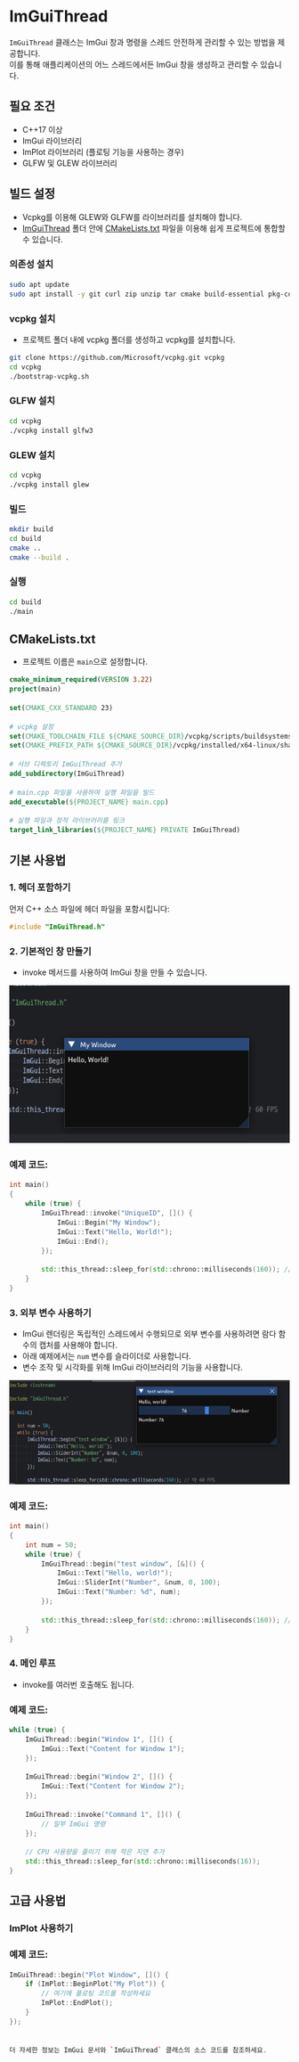 # ImGuiThread
`ImGuiThread` 클래스는 ImGui 창과 명령을 스레드 안전하게 관리할 수 있는 방법을 제공합니다.\
이를 통해 애플리케이션의 어느 스레드에서든 ImGui 창을 생성하고 관리할 수 있습니다.

## 필요 조건
- C++17 이상
- ImGui 라이브러리
- ImPlot 라이브러리 (플로팅 기능을 사용하는 경우)
- GLFW 및 GLEW 라이브러리

## 빌드 설정
- Vcpkg를 이용해 GLEW와 GLFW를 라이브러리를 설치해야 합니다.
- [ImGuiThread](ImGuiThread) 폴더 안에 [CMakeLists.txt](ImGuiThread/CMakeLists.txt) 파일을 이용해 쉽게 프로젝트에 통합할 수 있습니다.

### 의존성 설치
```bash
sudo apt update
sudo apt install -y git curl zip unzip tar cmake build-essential pkg-config
```

### vcpkg 설치
- 프로젝트 폴더 내에 vcpkg 폴더를 생성하고 vcpkg를 설치합니다.
```bash
git clone https://github.com/Microsoft/vcpkg.git vcpkg
cd vcpkg
./bootstrap-vcpkg.sh
```

### GLFW 설치
```bash
cd vcpkg
./vcpkg install glfw3
```

### GLEW 설치
```bash
cd vcpkg
./vcpkg install glew
```

### 빌드
```bash
mkdir build
cd build
cmake ..
cmake --build .
```

### 실행
```bash
cd build
./main
```

## CMakeLists.txt
- 프로젝트 이름은 `main`으로 설정합니다.
```cmake
cmake_minimum_required(VERSION 3.22)
project(main)

set(CMAKE_CXX_STANDARD 23)

# vcpkg 설정
set(CMAKE_TOOLCHAIN_FILE ${CMAKE_SOURCE_DIR}/vcpkg/scripts/buildsystems/vcpkg.cmake)
set(CMAKE_PREFIX_PATH ${CMAKE_SOURCE_DIR}/vcpkg/installed/x64-linux/share)

# 서브 디렉토리 ImGuiThread 추가
add_subdirectory(ImGuiThread)

# main.cpp 파일을 사용하여 실행 파일을 빌드
add_executable(${PROJECT_NAME} main.cpp)

# 실행 파일과 정적 라이브러리를 링크
target_link_libraries(${PROJECT_NAME} PRIVATE ImGuiThread)
```

## 기본 사용법

### 1. 헤더 포함하기

먼저 C++ 소스 파일에 헤더 파일을 포함시킵니다:

```c++
#include "ImGuiThread.h"
```

### 2. 기본적인 창 만들기
- invoke 메서드를 사용하여 ImGui 창을 만들 수 있습니다.

![img.png](ImGuiThread/img.png)
### 예제 코드:
```c++
int main()
{
    while (true) {
        ImGuiThread::invoke("UniqueID", []() {
            ImGui::Begin("My Window");
            ImGui::Text("Hello, World!");
            ImGui::End();
        });

        std::this_thread::sleep_for(std::chrono::milliseconds(160)); // 약 60 FPS
    }
}
```

### 3. 외부 변수 사용하기
- ImGui 렌더링은 독립적인 스레드에서 수행되므로 외부 변수를 사용하려면 람다 함수의 캡처를 사용해야 합니다.
- 아래 예제에서는 `num` 변수를 슬라이더로 사용합니다.
- 변수 조작 및 시각화를 위해 ImGui 라이브러리의 기능을 사용합니다.

![img_1.png](ImGuiThread/img_1.png)

### 예제 코드:
```c++
int main()
{
    int num = 50;
    while (true) {
        ImGuiThread::begin("test window", [&]() {
            ImGui::Text("Hello, world!");
            ImGui::SliderInt("Number", &num, 0, 100);
            ImGui::Text("Number: %d", num);
        });

        std::this_thread::sleep_for(std::chrono::milliseconds(160)); // 약 60 FPS
    }
}
```

### 4. 메인 루프

- invoke를 여러번 호출해도 됩니다.

### 예제 코드:
```c++
while (true) {
    ImGuiThread::begin("Window 1", []() {
        ImGui::Text("Content for Window 1");
    });

    ImGuiThread::begin("Window 2", []() {
        ImGui::Text("Content for Window 2");
    });

    ImGuiThread::invoke("Command 1", []() {
        // 일부 ImGui 명령
    });

    // CPU 사용량을 줄이기 위해 작은 지연 추가
    std::this_thread::sleep_for(std::chrono::milliseconds(16));
}
```

## 고급 사용법

### ImPlot 사용하기
### 예제 코드:
```c++
ImGuiThread::begin("Plot Window", []() {
    if (ImPlot::BeginPlot("My Plot")) {
        // 여기에 플로팅 코드를 작성하세요
        ImPlot::EndPlot();
    }
});


더 자세한 정보는 ImGui 문서와 `ImGuiThread` 클래스의 소스 코드를 참조하세요.
